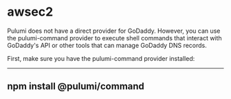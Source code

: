 # awsec2

Pulumi does not have a direct provider for GoDaddy. However, you can use the pulumi-command provider to execute shell commands that interact with GoDaddy's API or other tools that can manage GoDaddy DNS records.

First, make sure you have the pulumi-command provider installed:

---
npm install @pulumi/command
---